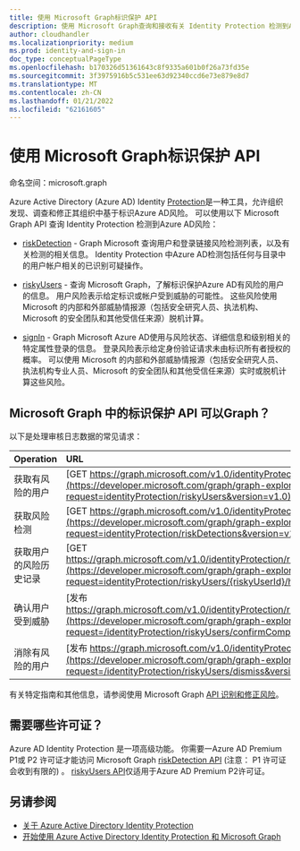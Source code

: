 ```yaml
---
title: 使用 Microsoft Graph标识保护 API
description: 使用 Microsoft Graph查询和接收有关 Identity Protection 检测到Azure AD的信息。
author: cloudhandler
ms.localizationpriority: medium
ms.prod: identity-and-sign-in
doc_type: conceptualPageType
ms.openlocfilehash: b170326d51361643c8f9335a601b0f26a73fd35e
ms.sourcegitcommit: 3f3975916b5c531ee63d92340ccd6e73e879e8d7
ms.translationtype: MT
ms.contentlocale: zh-CN
ms.lasthandoff: 01/21/2022
ms.locfileid: "62161605"
---
```

# <a name="use-the-microsoft-graph-identity-protection-apis"></a>使用 Microsoft Graph标识保护 API

命名空间：microsoft.graph

Azure Active Directory (Azure AD) Identity [Protection](/azure/active-directory/identity-protection/overview-identity-protection)是一种工具，允许组织发现、调查和修正其组织中基于标识Azure AD风险。 可以使用以下 Microsoft Graph API 查询 Identity Protection 检测到Azure AD风险：

* [riskDetection](riskdetection.md) - Graph Microsoft 查询用户和登录链接风险检测列表，以及有关检测的相关信息。 Identity Protection 中Azure AD检测包括任何与目录中的用户帐户相关的已识别可疑操作。

* [riskyUsers](riskyuser.md) - 查询 Microsoft Graph，了解标识保护Azure AD有风险的用户的信息。 用户风险表示给定标识或帐户受到威胁的可能性。 这些风险使用 Microsoft 的内部和外部威胁情报源（包括安全研究人员、执法机构、Microsoft 的安全团队和其他受信任来源）脱机计算。

* [signIn](signin.md) - Graph Microsoft Azure AD使用与风险状态、详细信息和级别相关的特定属性登录的信息。 登录风险表示给定身份验证请求未由标识所有者授权的概率。 可以使用 Microsoft 的内部和外部威胁情报源（包括安全研究人员、执法机构专业人员、Microsoft 的安全团队和其他受信任来源）实时或脱机计算这些风险。


## <a name="what-can-i-do-with-identity-protection-apis-in-microsoft-graph"></a>Microsoft Graph 中的标识保护 API 可以Graph？

以下是处理审核日志数据的常见请求：

Operation | URL
:----------|:----
获取有风险的用户 | [GET https://graph.microsoft.com/v1.0/identityProtection/riskyUsers](https://developer.microsoft.com/graph/graph-explorer?request=identityProtection/riskyUsers&version=v1.0)
获取风险检测 | [GET https://graph.microsoft.com/v1.0/identityProtection/riskDetections](https://developer.microsoft.com/graph/graph-explorer?request=identityProtection/riskDetections&version=v1.0)
获取用户的风险历史记录 | [GET https://graph.microsoft.com/v1.0/identityProtection/riskyUsers/{riskyUserId}/history](https://developer.microsoft.com/graph/graph-explorer?request=identityProtection/riskyUsers/{riskyUserId}/history&version=v1.0)
确认用户受到威胁 | [发布 https://graph.microsoft.com/v1.0/identityProtection/riskyUsers/confirmCompromised](https://developer.microsoft.com/graph/graph-explorer?request=/identityProtection/riskyUsers/confirmCompromised&version=v1.0)
消除有风险的用户 | [发布 https://graph.microsoft.com/v1.0/identityProtection/riskyUsers/dismiss](https://developer.microsoft.com/graph/graph-explorer?request=/identityProtection/riskyUsers/dismiss&version=v1.0)

有关特定指南和其他信息，请参阅使用 Microsoft Graph [API 识别和修正风险](/graph/tutorial-riskdetection-api)。

## <a name="what-licenses-do-i-need"></a>需要哪些许可证？

Azure AD Identity Protection 是一项高级功能。 你需要一Azure AD Premium P1或 P2 许可证才能访问 Microsoft Graph [riskDetection API](riskdetection.md) (注意： P1 许可证会收到有限的) 。 [riskyUsers API](riskyuser.md)仅适用于Azure AD Premium P2许可证。

## <a name="see-also"></a>另请参阅

* [关于 Azure Active Directory Identity Protection](/azure/active-directory/identity-protection/overview-identity-protection)
* [开始使用 Azure Active Directory Identity Protection 和 Microsoft Graph](/azure/active-directory/identity-protection/howto-identity-protection-graph-api)
